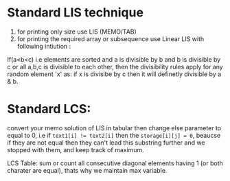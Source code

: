 # Standard LIS technique

1. for printing only size use LIS (MEMO/TAB)
2. for printing the required array or subsequence use Linear LIS with following intiution :

If(a<b<c) i.e elements are sorted and a is divisible by b and b is divisible by c or all a,b,c is divisible to each other, then the divisibility rules apply for any random element 'x'  as: if x is divisibe by c then it will definetly divisible by a & b.

# Standard LCS:
convert your memo solution of LIS in tabular then change else parameter to equal to 0, i.e if ```text1[i] != text2[i]``` then the ```storage[i][j] = 0```, beaucse if they are not equal then they can't lead this substring further and we stopped with them, and keep track of maximum.

LCS Table: sum or count all consecutive diagonal elements having 1 (or both charater are equal), thats why we maintain max variable.
